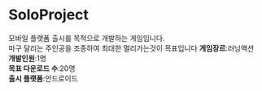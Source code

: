 # SoloProject
모바일 플랫폼 출시를 목적으로 개발하는 게임입니다.<br>
마구 달리는 주인공을 조종하여 최대한 멀리가는것이 목표입니다
<b>게임장르</b>:러닝액션<br>
<b>개발인원</b>:1명<br>
<b>목표 다운로드 수</b>:20명<br>
<b>출시 플랫폼</b>:안드로이드
